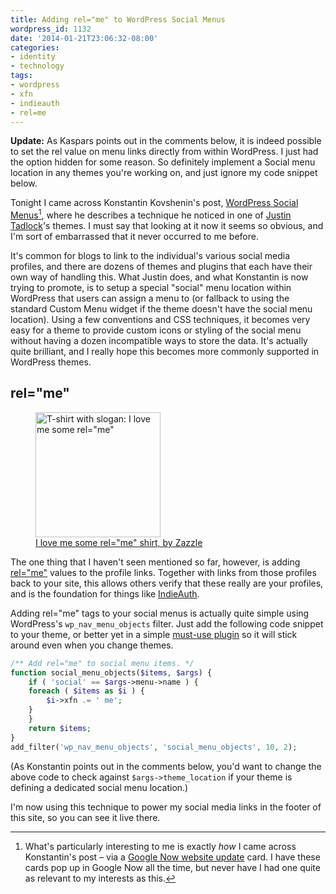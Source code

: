 ```yaml
---
title: Adding rel="me" to WordPress Social Menus
wordpress_id: 1132
date: '2014-01-21T23:06:32-08:00'
categories:
- identity
- technology
tags:
- wordpress
- xfn
- indieauth
- rel=me
---
```

**Update:** As Kaspars points out in the comments below, it is indeed possible to set the rel value on menu links
directly from within WordPress.  I just had the option hidden for some reason.  So definitely implement a Social menu
location in any themes you're working on, and just ignore my code snippet below.

Tonight I came across  Konstantin Kovshenin's post, [WordPress Social Menus][][^1], where he describes a technique he
noticed in one of [Justin Tadlock][]'s themes.  I must say that looking at it now it seems so obvious, and I'm sort of
embarrassed that it never occurred to me before.

It's common for blogs to link to the individual's various social media profiles, and there are dozens of themes and
plugins that each have their own way of handling this.  What Justin does, and what Konstantin is now trying to promote,
is to setup a special "social" menu location within WordPress that users can assign a menu to (or fallback to using the
standard Custom Menu widget if the theme doesn't have the social menu location).  Using a few conventions and CSS
techniques, it becomes very easy for a theme to provide custom icons or styling of the social menu without having a
dozen incompatible ways to store the data.  It's actually quite brilliant, and I really hope this becomes more commonly
supported in WordPress themes.

## rel="me" ##

<aside class="alignright"><figure>
  <img src="rel-me-shirt.jpg" alt="T-shirt with slogan: I love me some rel=&quot;me&quot;" width="200" /> 
  <figcaption><a href="http://www.zazzle.com/i_love_me_some_rel_me_shirt-235414618479188408">I love me some rel="me" shirt, by Zazzle</a></figcaption>
</figure></aside>

The one thing that I haven't seen mentioned so far, however, is adding [rel="me"][] values to the profile links.
Together with links from those profiles back to your site, this allows others verify that these really are your
profiles, and is the foundation for things like [IndieAuth][].

Adding rel="me" tags to your social menus is actually quite simple using WordPress's `wp_nav_menu_objects` filter.  Just
add the following code snippet to your theme, or better yet in a simple [must-use plugin][] so it will stick around even
when you change themes.

``` php
/** Add rel="me" to social menu items. */
function social_menu_objects($items, $args) {
    if ( 'social' == $args->menu->name ) {
    foreach ( $items as $i ) {
        $i->xfn .= ' me';
    }
    }
    return $items;
}
add_filter('wp_nav_menu_objects', 'social_menu_objects', 10, 2);
```

(As Konstantin points out in the comments below, you'd want to change the above code to check against
`$args->theme_location` if your theme is defining a dedicated social menu location.)

I'm now using this technique to power my social media links in the footer of this site, so you can see it live there.

[WordPress Social Menus]: http://kovshenin.com/2014/social-menus-in-wordpress-themes/
[Justin Tadlock]: http://justintadlock.com/
[rel="me"]: http://microformats.org/wiki/rel-me
[IndieAuth]: https://indieauth.com/
[must-use plugin]: https://codex.wordpress.org/Must_Use_Plugins

[^1]: What's particularly interesting to me is exactly *how* I came across Konstantin's post – via a [Google Now website update][] card.  I have these cards pop up in Google Now all the time, but never have I had one quite as relevant to my interests as this.

[Google Now website update]: https://support.google.com/websearch/answer/3536954?hl=en
